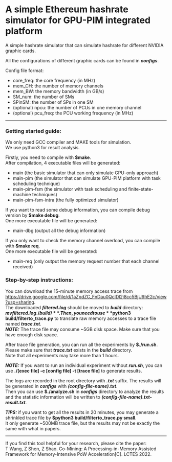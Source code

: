 # A simple Ethereum hashrate simulator for GPU-PIM integrated platform

A simple hashrate simulator that can simulate hashrate for different NVIDIA graphic cards.

All the configurations of different graphic cards can be found in ***configs***.

Config file format:
+ core_freq: the core frequency (in MHz)
+ mem_CH: the number of memory channels
+ mem_BW: the memory bandwidth (in GB/s)
+ SM_num: the number of SMs
+ SPinSM: the number of SPs in one SM
+ (optional) npcu: the number of PCUs in one memory channel
+ (optional) pcu_freq: the PCU working frequency (in MHz)

---

### Getting started guide:

We only need GCC compiler and MAKE tools for simulation.  
We use python3 for result analysis.

Firstly, you need to compile with **$make**.  
After compilation, 4 executable files will be generated:
+ main                  (the basic simulator that can only simulate GPU-only approach)
+ main-pim              (the simulator that can simulate GPU-PIM platform with task scheduling technique)
+ main-pim-fsm          (the simulator with task scheduling and finite-state-machine techniques)
+ main-pim-fsm-intra    (the fully optimized simulator)

If you want to read some debug information, you can compile debug version by **$make debug**.  
One more executable file will be generated:
+ main-dbg              (output all the debug information)

If you only want to check the memory channel overload, you can compile with **$make req**.  
One more executable file will be generated:
+ main-req              (only output the memory request number that each channel received)

### Step-by-step instructions:

You can download the 15-minute memory access trace from https://drive.google.com/file/d/1aZpdZC_FnDau0QcIDl2j8cc5BjU9hE2c/view?usp=sharing.  
The downloaded ***filtered.log*** should be moved to ***build*** directory: **$mv filtered.log ./build/**.  
Then, you need to use **$python3 build/filterto_trace.py** to translate raw memory accesses to a trace file named ***trace.txt***.  
***NOTE:*** The trace file may consume ~5GB disk space. Make sure that you have enough disk space.

After trace file generation, you can run all the experiments by **$./run.sh**.  
Please make sure that ***trace.txt*** exists in the ***build*** directory.  
Note that all experiments may take more than 1 hours.

***NOTE:*** If you want to run an individual experiment without ***run.sh***, you can use **./[exec file] -c [config file] -t [trace file]** to generate results.

The logs are recorded in the root directory with ***.txt*** suffix. The results will be generated in ***configs*** with ***(config-file-name).txt***.  
Then you can use **$./analyze.sh** in ***configs*** directory to analyze the results and the statistic information will be written to ***(config-file-name).txt-result.txt***.

***TIPS:*** if you want to get all the results in 20 minutes, you may generate a shrinkled trace file by **$python3 build/filterto_trace.py small**.  
It only generate ~500MB trace file, but the results may not be exactly the same with what in papers.

---

If you find this tool helpful for your research, please cite the paper:  
T Wang, Z Shen, Z Shao. Co-Mining: A Processing-in-Memory Assisted Framework for Memory-Intensive PoW Acceleration[C]. LCTES 2022.

